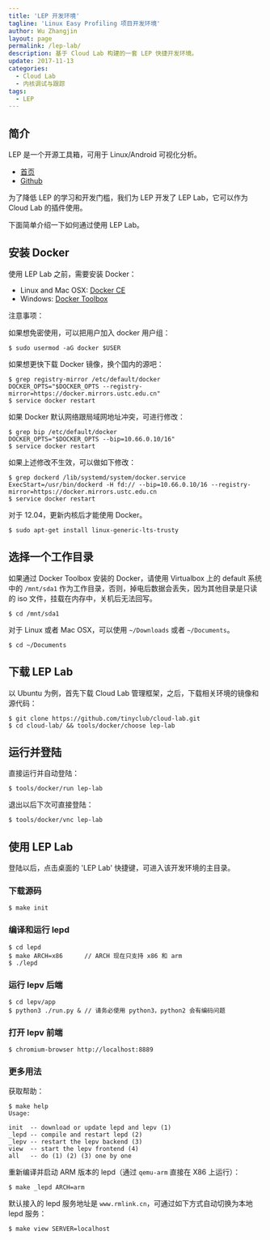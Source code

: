 ```yaml
---
title: 'LEP 开发环境'
tagline: 'Linux Easy Profiling 项目开发环境'
author: Wu Zhangjin
layout: page
permalink: /lep-lab/
description: 基于 Cloud Lab 构建的一套 LEP 快捷开发环境。
update: 2017-11-13
categories:
  - Cloud Lab
  - 内核调试与跟踪
tags:
  - LEP
---
```


## 简介

LEP 是一个开源工具箱，可用于 Linux/Android 可视化分析。

* [首页](http://www.linuxep.com/)
* [Github](https://github.com/linuxep/)

为了降低 LEP 的学习和开发门槛，我们为 LEP 开发了 LEP Lab，它可以作为 Cloud Lab 的插件使用。

下面简单介绍一下如何通过使用 LEP Lab。

## 安装 Docker

使用 LEP Lab 之前，需要安装 Docker：

* Linux and Mac OSX: [Docker CE](https://store.docker.com/search?type=edition&offering=community)
* Windows: [Docker Toolbox](https://www.docker.com/docker-toolbox)

注意事项：

如果想免密使用，可以把用户加入 docker 用户组：

    $ sudo usermod -aG docker $USER

如果想更快下载 Docker 镜像，换个国内的源吧：

    $ grep registry-mirror /etc/default/docker
    DOCKER_OPTS="$DOCKER_OPTS --registry-mirror=https://docker.mirrors.ustc.edu.cn"
    $ service docker restart

如果 Docker 默认网络跟局域网地址冲突，可进行修改：

    $ grep bip /etc/default/docker
    DOCKER_OPTS="$DOCKER_OPTS --bip=10.66.0.10/16"
    $ service docker restart

如果上述修改不生效，可以做如下修改：

    $ grep dockerd /lib/systemd/system/docker.service
    ExecStart=/usr/bin/dockerd -H fd:// --bip=10.66.0.10/16 --registry-mirror=https://docker.mirrors.ustc.edu.cn
    $ service docker restart

对于 12.04，更新内核后才能使用 Docker。

    $ sudo apt-get install linux-generic-lts-trusty

## 选择一个工作目录

如果通过 Docker Toolbox 安装的 Docker，请使用 Virtualbox 上的 default 系统中的 `/mnt/sda1` 作为工作目录，否则，掉电后数据会丢失，因为其他目录是只读的 iso 文件，挂载在内存中，关机后无法回写。

    $ cd /mnt/sda1

对于 Linux 或者 Mac OSX，可以使用 `~/Downloads` 或者 `~/Documents`。

    $ cd ~/Documents

## 下载 LEP Lab

以 Ubuntu 为例，首先下载 Cloud Lab 管理框架，之后，下载相关环境的镜像和源代码：

    $ git clone https://github.com/tinyclub/cloud-lab.git
    $ cd cloud-lab/ && tools/docker/choose lep-lab

## 运行并登陆

直接运行并自动登陆：

    $ tools/docker/run lep-lab

退出以后下次可直接登陆：

    $ tools/docker/vnc lep-lab

## 使用 LEP Lab

登陆以后，点击桌面的 'LEP Lab' 快捷键，可进入该开发环境的主目录。

### 下载源码

    $ make init

### 编译和运行 lepd

    $ cd lepd
    $ make ARCH=x86      // ARCH 现在只支持 x86 和 arm
    $ ./lepd

### 运行 lepv 后端

    $ cd lepv/app
    $ python3 ./run.py & // 请务必使用 python3，python2 会有编码问题

### 打开 lepv 前端

    $ chromium-browser http://localhost:8889

### 更多用法

获取帮助：

    $ make help
    Usage:

    init  -- download or update lepd and lepv (1)
    _lepd -- compile and restart lepd (2)
    _lepv -- restart the lepv backend (3)
    view  -- start the lepv frontend (4)
    all   -- do (1) (2) (3) one by one

重新编译并启动 ARM 版本的 lepd（通过 `qemu-arm` 直接在 X86 上运行）：

    $ make _lepd ARCH=arm

默认接入的 lepd 服务地址是 `www.rmlink.cn`，可通过如下方式自动切换为本地 lepd 服务：

    $ make view SERVER=localhost
